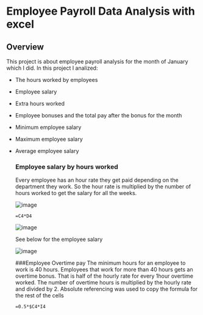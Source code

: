 # Employee Payroll Data Analysis with excel
## Overview
This project is about employee payroll analysis for the month of January which I did. In this project I analized:
- The hours worked by employees
- Employee salary 
- Extra hours worked
- Employee bonuses and the total pay after the bonus for the month
- Minimum employee salary
- Maximum employee salary
- Average employee salary
  ### Employee salary by hours worked
  Every employee has an hour rate they get paid depending on the department they work. So the hour rate is multiplied by the number of hours worked to get the salary for all the weeks.<p>
  ![image](https://github.com/MYZDEE/Payroll-Analysis-1/assets/128803445/3be53bac-d7a6-41a6-9ca4-ae04bab52202)<p>
  ```
  =C4*D4
  ```
  ![image](https://github.com/MYZDEE/Payroll-Analysis-1/assets/128803445/bd280ab2-6c38-41f2-8547-49ccb4780533)<p>

  See below for the employee salary<p>
  ![image](https://github.com/MYZDEE/Payroll-Analysis-1/assets/128803445/1b6bbe51-c92d-452f-9d6d-21eef0e4bb01)<p>
###Employee Overtime pay
  The minimum hours for an employee to work is 40 hours. Employees that work for more than 40 hours gets an overtime bonus. That is half of the hourly rate for every 1hour overtime 
  worked. The number of overtime hours is multiplied by the hourly rate and divided by 2. Absolute referencing was used to copy the formula for the rest of the cells <p>
  ```
  =0.5*$C4*I4
  ```
